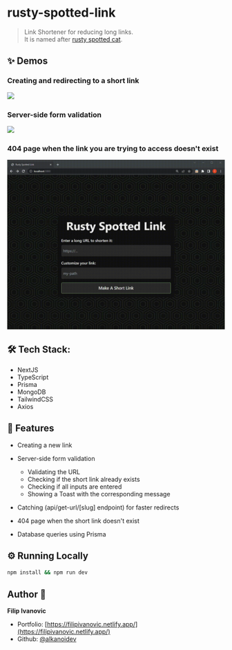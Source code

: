 # rusty-spotted-link

> Link Shortener for reducing long links.  
> It is named after [rusty spotted cat](https://en.wikipedia.org/wiki/Rusty-spotted_cat).

## ✨ Demos

### Creating and redirecting to a short link

![](https://github.com/alkanoidev/rusty-spotted-link/blob/main/demos/demo1.gif?raw=true)

### Server-side form validation

![](https://github.com/alkanoidev/rusty-spotted-link/blob/main/demos/demo2.gif?raw=true)

### 404 page when the link you are trying to access doesn't exist

![](https://github.com/alkanoidev/rusty-spotted-link/blob/main/demos/demo3.gif?raw=true)

## 🛠 Tech Stack:

- NextJS
- TypeScript
- Prisma
- MongoDB
- TailwindCSS
- Axios

## 🚀 Features

- Creating a new link
- Server-side form validation

  - Validating the URL
  - Checking if the short link already exists
  - Checking if all inputs are entered
  - Showing a Toast with the corresponding message

- Catching (api/get-url/[slug] endpoint) for faster redirects
- 404 page when the short link doesn't exist
- Database queries using Prisma

## ⚙ Running Locally

```sh
npm install && npm run dev
```

## Author 👋

**Filip Ivanovic**

- Portfolio: [https://filipivanovic.netlify.app/](https://filipivanovic.netlify.app/)
- Github: [@alkanoidev](https://github.com/alkanoidev)
